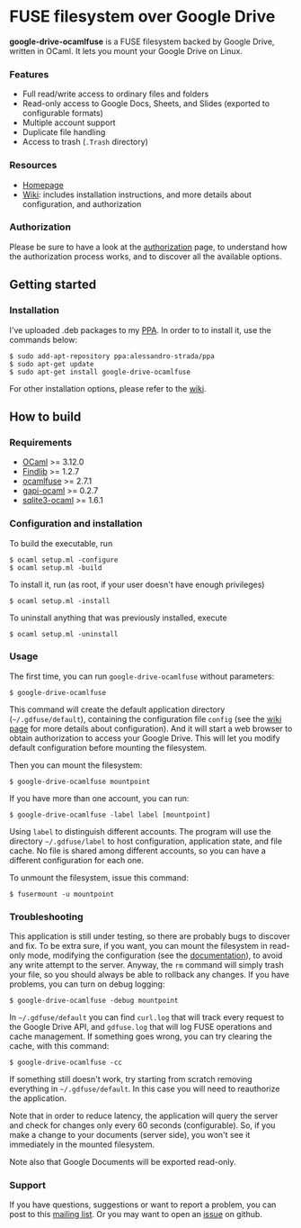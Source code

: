 FUSE filesystem over Google Drive
=================================

**google-drive-ocamlfuse** is a FUSE filesystem backed by Google Drive,
written in OCaml. It lets you mount your Google Drive on Linux.

### Features

* Full read/write access to ordinary files and folders
* Read-only access to Google Docs, Sheets, and Slides (exported to
  configurable formats)
* Multiple account support
* Duplicate file handling
* Access to trash (`.Trash` directory)

### Resources

* [Homepage](http://gdfuse.forge.ocamlcore.org/)
* [Wiki](https://github.com/astrada/google-drive-ocamlfuse/wiki): includes
  installation instructions, and more details about configuration, and
  authorization

### Authorization

Please be sure to have a look at the
[authorization](https://github.com/astrada/google-drive-ocamlfuse/wiki/Authorization)
page, to understand how the authorization process works, and to discover all
the available options.

Getting started
---------------

### Installation

I've uploaded .deb packages to my
[PPA](https://launchpad.net/~alessandro-strada/+archive/ppa). In order to to
install it, use the commands below:

    $ sudo add-apt-repository ppa:alessandro-strada/ppa
    $ sudo apt-get update
    $ sudo apt-get install google-drive-ocamlfuse

For other installation options, please refer to the [wiki](https://github.com/astrada/google-drive-ocamlfuse/wiki/Installation).

How to build
------------

### Requirements

* [OCaml][] >= 3.12.0
* [Findlib][] >= 1.2.7
* [ocamlfuse][] >= 2.7.1
* [gapi-ocaml][] >= 0.2.7
* [sqlite3-ocaml][] >= 1.6.1

[OCaml]: http://caml.inria.fr/ocaml/release.en.html
[Findlib]: http://projects.camlcity.org/projects/findlib.html/
[ocamlfuse]: http://sourceforge.net/projects/ocamlfuse/
[gapi-ocaml]: http://forge.ocamlcore.org/projects/gapi-ocaml/
[sqlite3-ocaml]: https://bitbucket.org/mmottl/sqlite3-ocaml

### Configuration and installation

To build the executable, run

    $ ocaml setup.ml -configure
    $ ocaml setup.ml -build

To install it, run (as root, if your user doesn't have enough privileges)

    $ ocaml setup.ml -install

To uninstall anything that was previously installed, execute

    $ ocaml setup.ml -uninstall

### Usage

The first time, you can run `google-drive-ocamlfuse` without parameters:

    $ google-drive-ocamlfuse

This command will create the default application directory
(`~/.gdfuse/default`), containing the configuration file `config` (see the
[wiki
page](https://github.com/astrada/google-drive-ocamlfuse/wiki/Configuration)
for more details about configuration). And it will start a web browser to
obtain authorization to access your Google Drive. This will let you modify
default configuration before mounting the filesystem.

Then you can mount the filesystem:

    $ google-drive-ocamlfuse mountpoint

If you have more than one account, you can run:

    $ google-drive-ocamlfuse -label label [mountpoint]

Using `label` to distinguish different accounts. The program will use the
directory `~/.gdfuse/label` to host configuration, application state, and file
cache. No file is shared among different accounts, so you can have a different
configuration for each one.

To unmount the filesystem, issue this command:

    $ fusermount -u mountpoint

### Troubleshooting

This application is still under testing, so there are probably bugs to
discover and fix. To be extra sure, if you want, you can mount the filesystem
in read-only mode, modifying the configuration (see the
[documentation](https://github.com/astrada/google-drive-ocamlfuse/wiki/Configuration)),
to avoid any write attempt to the server. Anyway, the `rm` command will simply
trash your file, so you should always be able to rollback any changes. If you
have problems, you can turn on debug logging:

    $ google-drive-ocamlfuse -debug mountpoint

In `~/.gdfuse/default` you can find `curl.log` that will track every request
to the Google Drive API, and `gdfuse.log` that will log FUSE operations and
cache management. If something goes wrong, you can try clearing the cache,
with this command:

    $ google-drive-ocamlfuse -cc

If something still doesn't work, try starting from scratch removing everything
in `~/.gdfuse/default`. In this case you will need to reauthorize the
application.

Note that in order to reduce latency, the application will query the server
and check for changes only every 60 seconds (configurable). So, if you make a
change to your documents (server side), you won't see it immediately in the
mounted filesystem.

Note also that Google Documents will be exported read-only.

### Support

If you have questions, suggestions or want to report a problem, you can post
to this [mailing
list](https://lists.forge.ocamlcore.org/mailman/listinfo/gdfuse-devel). Or you
may want to open an
[issue](https://github.com/astrada/google-drive-ocamlfuse/issues) on github.
